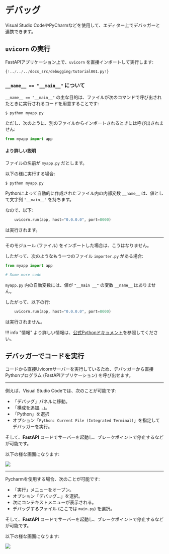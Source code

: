 # デバッグ

Visual Studio CodeやPyCharmなどを使用して、エディター上でデバッガーと連携できます。

## `uvicorn` の実行

FastAPIアプリケーション上で、`uvicorn` を直接インポートして実行します:

```Python hl_lines="1  15"
{!../../../docs_src/debugging/tutorial001.py!}
```

### `__name__ == "__main__"` について

`__name__ == "__main__"` の主な目的は、ファイルが次のコマンドで呼び出されたときに実行されるコードを用意することです:

<div class="termy">

```console
$ python myapp.py
```

</div>

ただし、次のように、別のファイルからインポートされるときには呼び出されません:

```Python
from myapp import app
```

#### より詳しい説明

ファイルの名前が `myapp.py` だとします。

以下の様に実行する場合:

<div class="termy">

```console
$ python myapp.py
```

</div>

Pythonによって自動的に作成されたファイル内の内部変数 `__name__` は、値として文字列 `"__main__"` を持ちます。

なので、以下:

```Python
    uvicorn.run(app, host="0.0.0.0", port=8000)
```

は実行されます。

---

そのモジュール (ファイル) をインポートした場合は、こうはなりません。

したがって、次のようなもう一つのファイル `importer.py` がある場合:

```Python
from myapp import app

# Some more code
```

`myapp.py` 内の自動変数には、値が `"__main __"` の変数 `__name__` はありません。

したがって、以下の行:

```Python
    uvicorn.run(app, host="0.0.0.0", port=8000)
```

は実行されません。

!!! info "情報"
    より詳しい情報は、<a href="https://docs.python.org/3/library/__main__.html" class="external-link" target="_blank">公式Pythonドキュメント</a>を参照してください。

## デバッガーでコードを実行

コードから直接Uvicornサーバーを実行しているため、デバッガーから直接Pythonプログラム (FastAPIアプリケーション) を呼び出せます。

---

例えば、Visual Studio Codeでは、次のことが可能です:

* 「デバッグ」パネルに移動。
* 「構成を追加...」。
* 「Python」を選択
* オプション「`Python: Current File (Integrated Terminal)`」を指定してデバッガーを実行。

そして、**FastAPI** コードでサーバーを起動し、ブレークポイントで停止するなどが可能です。

以下の様な画面になります:

<img src="/img/tutorial/debugging/image01.png">

---

Pycharmを使用する場合、次のことが可能です:

* 「実行」メニューをオープン。
* オプション「デバッグ...」を選択。
* 次にコンテキストメニューが表示される。
* デバッグするファイル (ここでは `main.py`) を選択。

そして、**FastAPI** コードでサーバーを起動し、ブレークポイントで停止するなどが可能です。

以下の様な画面になります:

<img src="/img/tutorial/debugging/image02.png">
